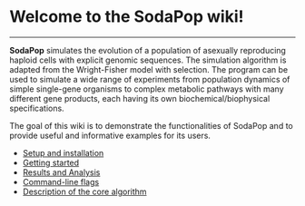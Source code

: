 # Welcome to the SodaPop wiki!

***

**SodaPop** simulates the evolution of a population of asexually reproducing haploid cells with explicit genomic sequences. The simulation algorithm is adapted from the Wright-Fisher model with selection. The program can be used to simulate a wide range of experiments from population dynamics of simple single-gene organisms to complex metabolic pathways with many different gene products, each having its own biochemical/biophysical specifications.

The goal of this wiki is to demonstrate the functionalities of SodaPop and to provide useful and informative examples for its users.


- [Setup and installation](setup-and-installation.md)
- [Getting started](Running-a-basic-simulation.md)
- [Results and Analysis](Using-the-analysis-tools.md)    
- [Command-line flags](command-line-flags.md)
- [Description of the core algorithm](Description-of-the-core-algorithm.md)

